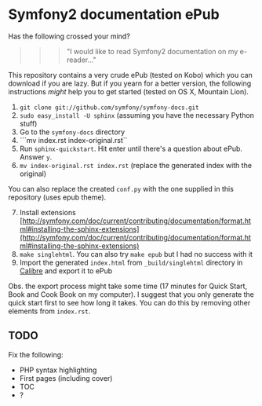 # Symfony2 documentation ePub

Has the following crossed your mind?

>>> "I would like to read Symfony2 documentation on my e-reader..."

This repository contains a very crude ePub (tested on Kobo) which you can download if you are lazy. But if you yearn for a better version, the following instructions _might_ help you to get started (tested on OS X, Mountain Lion).

1. ```git clone git://github.com/symfony/symfony-docs.git```
2. ```sudo easy_install -U sphinx``` (assuming you have the necessary Python stuff)
3. Go to the ```symfony-docs``` directory
4. ```mv index.rst index-original.rst``
5. Run ```sphinx-quickstart```. Hit enter until there's a question about ePub. Answer ```y```.
6. ```mv index-original.rst index.rst``` (replace the generated index with the original)

You can also replace the created ```conf.py``` with the one supplied in this repository (uses epub theme).

7. Install extensions [http://symfony.com/doc/current/contributing/documentation/format.html#installing-the-sphinx-extensions](http://symfony.com/doc/current/contributing/documentation/format.html#installing-the-sphinx-extensions)
8. ```make singlehtml```. You can also try ```make epub``` but I had no success with it
9. Import the generated ```index.html``` from ```_build/singlehtml``` directory in [Calibre](http://calibre-ebook.com) and export it to ePub

Obs. the export process might take some time (17 minutes for Quick Start, Book and Cook Book on my computer). I suggest that you only generate the quick start first to see how long it takes. You can do this by removing other elements from ```index.rst```.

## TODO

Fix the following:

- PHP syntax highlighting
- First pages (including cover)
- TOC
- ?